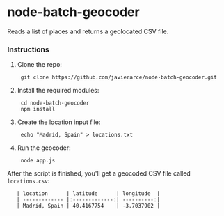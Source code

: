 node-batch-geocoder
===================

Reads a list of places and returns a geolocated CSV file.

### Instructions

1. Clone the repo:
   
        git clone https://github.com/javierarce/node-batch-geocoder.git

2. Install the required modules:

        cd node-batch-geocoder
        npm install

3. Create the location input file:

        echo "Madrid, Spain" > locations.txt
        
4. Run the geocoder:

        node app.js
      
After the script is finished, you'll get a geocoded CSV file called ```locations.csv```:

       | location      | latitude      | longitude  |
       | ------------- |:-------------:| ----------:|
       | Madrid, Spain | 40.4167754    | -3.7037902 |
